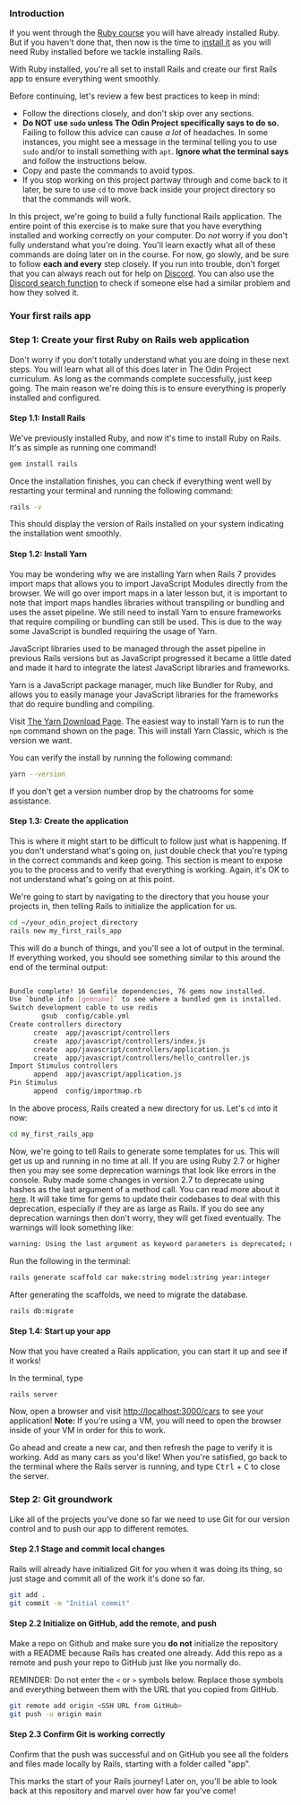 ### Introduction

If you went through the [Ruby course](https://www.theodinproject.com/paths/full-stack-ruby-on-rails/courses/ruby) you will have already installed Ruby. But if you haven't done that, then now is the time to [install it](https://www.theodinproject.com/lessons/ruby-installing-ruby) as you will need Ruby installed before we tackle installing Rails.

With Ruby installed, you're all set to install Rails and create our first Rails app to ensure everything went smoothly.

Before continuing, let's review a few best practices to keep in mind:

* Follow the directions closely, and don't skip over any sections.
* **Do NOT use `sudo` unless The Odin Project specifically says to do so.** Failing to follow this advice can cause *a lot* of headaches. In some instances, you might see a message in the terminal telling you to use `sudo` and/or to install something with `apt`. **Ignore what the terminal says** and follow the instructions below.
* Copy and paste the commands to avoid typos.
* If you stop working on this project partway through and come back to it later, be sure to use `cd` to move back inside your project directory so that the commands will work.

In this project, we're going to build a fully functional Rails application. The entire point of this exercise is to make sure that you have everything installed and working correctly on your computer. Do *not* worry if you don't fully understand what you're doing. You'll learn exactly what all of these commands are doing later on in the course. For now, go slowly, and be sure to follow **each and every** step closely. If you run into trouble, don't forget that you can always reach out for help on [Discord](https://discord.gg/fbFCkYabZB). You can also use the [Discord search function](https://support.discordapp.com/hc/en-us/articles/115000468588-Using-Search) to check if someone else had a similar problem and how they solved it.

### Your first rails app

### Step 1: Create your first Ruby on Rails web application

Don't worry if you don't totally understand what you are doing in these next steps. You will learn what all of this does later in The Odin Project curriculum. As long as the commands complete successfully, just keep going. The main reason we're doing this is to ensure everything is properly installed and configured.

#### Step 1.1: Install Rails

We've previously installed Ruby, and now it's time to install Ruby on Rails. It's as simple as running one command!

~~~bash
gem install rails
~~~

Once the installation finishes, you can check if everything went well by restarting your terminal and running the following command:

~~~bash
rails -v
~~~

This should display the version of Rails installed on your system indicating the installation went smoothly.

#### Step 1.2: Install Yarn

You may be wondering why we are installing Yarn when Rails 7 provides import maps that allows you to import JavaScript Modules directly from the browser. We will go over import maps in a later lesson but, it is important to note that import maps handles libraries without transpiling or bundling and uses the asset pipeline. We still need to install Yarn to ensure frameworks that require compiling or bundling can still be used. This is due to the way some JavaScript is bundled requiring the usage of Yarn.

JavaScript libraries used to be managed through the asset pipeline in previous Rails versions but as JavaScript progressed it became a little dated and made it hard to integrate the latest JavaScript libraries and frameworks.

Yarn is a JavaScript package manager, much like Bundler for Ruby, and allows you to easily manage your JavaScript libraries for the frameworks that do require bundling and compiling.

Visit [The Yarn Download Page](https://classic.yarnpkg.com/en/docs/install#windows-stable). The easiest way to install Yarn is to run the `npm` command shown on the page. This will install Yarn Classic, which is the version we want.

You can verify the install by running the following command:

~~~bash
yarn --version
~~~

If you don't get a version number drop by the chatrooms for some assistance.

#### Step 1.3: Create the application

This is where it might start to be difficult to follow just what is happening. If you don't understand what's going on, just double check that you're typing in the correct commands and keep going. This section is meant to expose you to the process and to verify that everything is working. Again, it's OK to not understand what's going on at this point.

We're going to start by navigating to the directory that you house your projects in, then telling Rails to initialize the application for us.

~~~bash
cd ~/your_odin_project_directory
rails new my_first_rails_app
~~~

This will do a bunch of things, and you'll see a lot of output in the terminal. If everything worked, you should see something similar to this around the end of the terminal output:

~~~bash

Bundle complete! 16 Gemfile dependencies, 76 gems now installed.
Use `bundle info [gemname]` to see where a bundled gem is installed.
Switch development cable to use redis
        gsub  config/cable.yml
Create controllers directory
      create  app/javascript/controllers
      create  app/javascript/controllers/index.js
      create  app/javascript/controllers/application.js
      create  app/javascript/controllers/hello_controller.js
Import Stimulus controllers
      append  app/javascript/application.js
Pin Stimulus
      append  config/importmap.rb

~~~

In the above process, Rails created a new directory for us. Let's `cd` into it now:

~~~bash
cd my_first_rails_app
~~~

Now, we're going to tell Rails to generate some templates for us. This will get us up and running in no time at all. If you are using Ruby 2.7 or higher then you may see some deprecation warnings that look like errors in the console. Ruby made some changes in version 2.7 to deprecate using hashes as the last argument of a method call. You can read more about it [here](https://www.ruby-lang.org/en/news/2019/12/12/separation-of-positional-and-keyword-arguments-in-ruby-3-0/). It will take time for gems to update their codebases to deal with this deprecation, especially if they are as large as Rails. If you do see any deprecation warnings then don't worry, they will get fixed eventually. The warnings will look something like:

~~~bash
warning: Using the last argument as keyword parameters is deprecated; maybe ** should be added to the call
~~~

Run the following in the terminal:

~~~bash
rails generate scaffold car make:string model:string year:integer
~~~

After generating the scaffolds, we need to migrate the database.

~~~bash
rails db:migrate
~~~

#### Step 1.4: Start up your app

Now that you have created a Rails application, you can start it up and see if it works!

In the terminal, type

~~~bash
rails server
~~~

Now, open a browser and visit [http://localhost:3000/cars](http://localhost:3000/cars) to see your application! **Note:** If you're using a VM, you will need to open the browser inside of your VM in order for this to work.

Go ahead and create a new car, and then refresh the page to verify it is working. Add as many cars as you'd like! When you're satisfied, go back to the terminal where the Rails server is running, and type <kbd>Ctrl</kbd> + <kbd>C</kbd> to close the server.

### Step 2: Git groundwork

Like all of the projects you've done so far we need to use Git for our version control and to push our app to different remotes.

#### Step 2.1 Stage and commit local changes
Rails will already have initialized Git for you when it was doing its thing, so just stage and commit all of the work it's done so far.

~~~bash
git add .
git commit -m "Initial commit"
~~~

#### Step 2.2 Initialize on GitHub, add the remote, and push
Make a repo on Github and make sure you **do not** initialize the repository with a README because Rails has created one already. Add this repo as a remote and push your repo to GitHub just like you normally do.

REMINDER: Do not enter the `<` or `>` symbols below. Replace those symbols and everything between them with the URL that you copied from GitHub.

~~~bash
git remote add origin <SSH URL from GitHub>
git push -u origin main
~~~

#### Step 2.3 Confirm Git is working correctly
Confirm that the push was successful and on GitHub you see all the folders and files made locally by Rails, starting with a folder called "app".

This marks the start of your Rails journey! Later on, you'll be able to look back at this repository and marvel over how far you've come!
